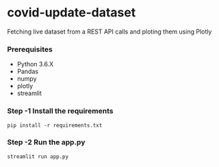 # covid-update-dataset
Fetching live dataset from a REST API calls and ploting them using Plotly

### Prerequisites

- Python 3.6.X
- Pandas
- numpy
- plotly
- streamlit

### Step -1 Install the requirements

```
pip install -r requirements.txt
```

### Step -2 Run the app.py

```
streamlit run app.py
```
